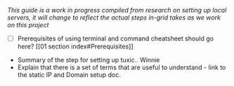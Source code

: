 
_This guide is a work in progress compiled from research on setting up local servers, it will change to reflect the actual steps in-grid takes as we work on this project_

- [ ] Prerequisites of using terminal and command cheatsheet should go here? [[01 section index#Prerequisites]]




- Summary of the step for setting up tuxic.. Winnie
- Explain that there is a set of terms that are useful to understand - link to the static IP and Domain setup doc. 